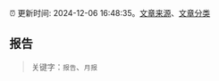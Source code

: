 :alarm_clock: 更新时间: 2024-12-06 16:48:35。[文章来源](/README.md)、[文章分类](/TAGS.md)

## 报告


> 关键字：`报告`、`月报`



